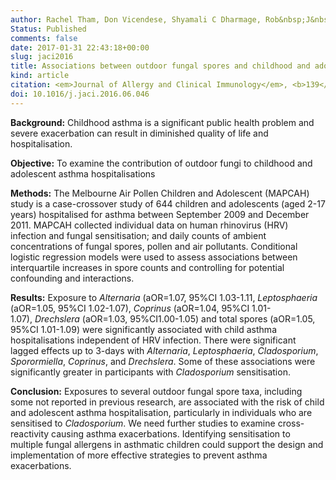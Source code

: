 ```yaml
---
author: Rachel Tham, Don Vicendese, Shyamali C Dharmage, Rob&nbsp;J&nbsp;Hyndman, Ed Newbigin, Emma Lewis, Molly O'Sullivan, Adrian J Lowe, Philip Taylor, Philip Bardin, Mimi L Tang, Michael J Abramson, Bircan Erbas.
Status: Published
comments: false
date: 2017-01-31 22:43:18+00:00
slug: jaci2016
title: Associations between outdoor fungal spores and childhood and adolescent asthma hospitalisations
kind: article
citation: <em>Journal of Allergy and Clinical Immunology</em>, <b>139</b>(4), 1140–1147.e4
doi: 10.1016/j.jaci.2016.06.046
---
```



**Background:** Childhood asthma is a significant public health problem and severe exacerbation can result in diminished quality of life and hospitalisation.

**Objective:** To examine the contribution of outdoor fungi to childhood and adolescent asthma hospitalisations

**Methods:** The Melbourne Air Pollen Children and Adolescent (MAPCAH) study is a case-crossover study of 644 children and adolescents (aged 2-17 years) hospitalised for asthma between September 2009 and December 2011. MAPCAH collected individual data on human rhinovirus (HRV) infection and fungal sensitisation; and daily counts of ambient concentrations of fungal spores, pollen and air pollutants. Conditional logistic regression models were used to assess associations between interquartile increases in spore counts and controlling for potential confounding and interactions.

**Results:** Exposure to _Alternaria_ (aOR=1.07, 95%CI 1.03-1.11, _Leptosphaeria_ (aOR=1.05, 95%CI 1.02-1.07), _Coprinus_ (aOR=1.04, 95%CI 1.01-1.07), _Drechslera_ (aOR=1.03, 95%CI1.00-1.05) and total spores (aOR=1.05, 95%CI 1.01-1.09) were significantly associated with child asthma hospitalisations independent of HRV infection. There were significant lagged effects up to 3-days with _Alternaria_, _Leptosphaeria_, _Cladosporium_, _Sporormiella_, _Coprinus_, and _Drechslera_. Some of these associations were significantly greater in participants with _Cladosporium_ sensitisation.

**Conclusion:** Exposures to several outdoor fungal spore taxa, including some not reported in previous research, are associated with the risk of child and adolescent asthma hospitalisation, particularly in individuals who are sensitised to _Cladosporium_. We need further studies to examine cross-reactivity causing asthma exacerbations. Identifying sensitisation to multiple fungal allergens in asthmatic children could support the design and implementation of more effective strategies to prevent asthma exacerbations.


